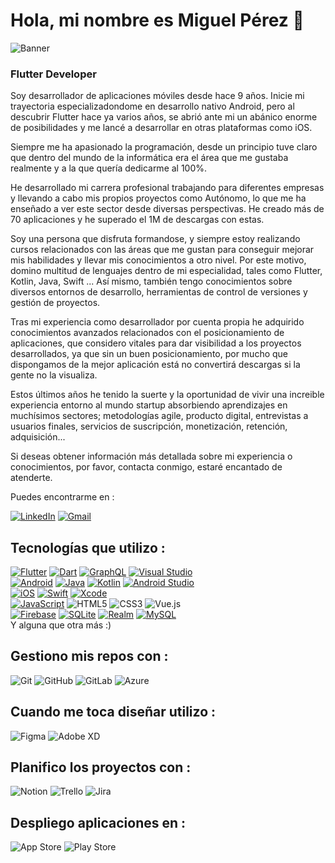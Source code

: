 # Hola, mi nombre es Miguel Pérez 👋

![Banner](https://pbs.twimg.com/media/FKNlhKZUcAEd7FY?format=jpg&name=4096x4096)
### Flutter Developer


Soy desarrollador de aplicaciones móviles desde hace 9 años. Inicie mi trayectoria especializadondome en desarrollo nativo Android, pero al descubrir Flutter hace ya varios años, se abrió ante mi un abánico enorme de posibilidades y me lancé a desarrollar en otras plataformas como iOS.

Siempre me ha apasionado la programación, desde un principio tuve claro que dentro del mundo de la informática era el área que me gustaba realmente y a la que quería dedicarme al 100%.

He desarrollado mi carrera profesional trabajando para diferentes empresas y llevando a cabo mis propios proyectos como Autónomo, lo que me ha enseñado a ver este sector desde diversas perspectivas. He creado más de 70 aplicaciones y he superado el 1M de descargas con estas.

Soy una persona que disfruta formandose, y siempre estoy realizando cursos relacionados con las áreas que me gustan para conseguir mejorar mis habilidades y llevar mis conocimientos a otro nivel. Por este motivo, domino multitud de lenguajes dentro de mi especialidad, tales como Flutter, Kotlin, Java, Swift ... Así mismo, también tengo conocimientos sobre diversos entornos de desarrollo, herramientas de control de versiones y gestión de proyectos.

Tras mi experiencia como desarrollador por cuenta propia he adquirido conocimientos avanzados relacionados con el posicionamiento de aplicaciones, que considero vitales para dar visibilidad a los proyectos desarrollados, ya que sin un buen posicionamiento, por mucho que dispongamos de la mejor aplicación está no convertirá descargas si la gente no la visualiza.

Estos últimos años he tenido la suerte y la oportunidad de vivir una increible experiencia entorno al mundo startup absorbiendo aprendizajes en muchísimos sectores; metodologías agile, producto digital, entrevistas a usuarios finales, servicios de suscripción, monetización, retención, adquisición... 

Si deseas obtener información más detallada sobre mi experiencia o conocimientos, por favor, contacta conmigo, estaré encantado de atenderte.

Puedes encontrarme en : 

[![LinkedIn](https://img.shields.io/badge/linkedin-%230077B5.svg?style=for-the-badge&logo=linkedin&logoColor=white)](https://www.linkedin.com/in/miguel-p%C3%A9rez-riesgo/)
[![Gmail](https://img.shields.io/badge/Gmail-D14836?style=for-the-badge&logo=gmail&logoColor=white)](mailto:mpdevelopment39@gmail.com)

## Tecnologías que utilizo :
[![Flutter](https://img.shields.io/badge/Flutter-%2302569B.svg?style=for-the-badge&logo=Flutter&logoColor=white)]()
[![Dart](https://img.shields.io/badge/dart-%230175C2.svg?style=for-the-badge&logo=dart&logoColor=white)]()
[![GraphQL](https://img.shields.io/badge/-GraphQL-E10098?style=for-the-badge&logo=graphql&logoColor=white)]()
[![Visual Studio](https://img.shields.io/badge/Visual%20Studio-5C2D91.svg?style=for-the-badge&logo=visual-studio&logoColor=white)]()
</br>
[![Android](https://img.shields.io/badge/Android-3DDC84?style=for-the-badge&logo=android&logoColor=white)]()
[![Java](https://img.shields.io/badge/java-%23ED8B00.svg?style=for-the-badge&logo=java&logoColor=white)]()
[![Kotlin](https://img.shields.io/badge/kotlin-%237F52FF.svg?style=for-the-badge&logo=kotlin&logoColor=white)]()
[![Android Studio](https://img.shields.io/badge/Android%20Studio-3DDC84.svg?style=for-the-badge&logo=android-studio&logoColor=white)]()
</br>
[![iOS](https://img.shields.io/badge/iOS-000000?style=for-the-badge&logo=ios&logoColor=white)]()
[![Swift](https://img.shields.io/badge/swift-F54A2A?style=for-the-badge&logo=swift&logoColor=white)]()
[![Xcode](https://img.shields.io/badge/Xcode-007ACC?style=for-the-badge&logo=Xcode&logoColor=white)]()
</br>
[![JavaScript](https://img.shields.io/badge/javascript-%23323330.svg?style=for-the-badge&logo=javascript&logoColor=%23F7DF1E)]()
![HTML5](https://img.shields.io/badge/html5-%23E34F26.svg?style=for-the-badge&logo=html5&logoColor=white)
![CSS3](https://img.shields.io/badge/css3-%231572B6.svg?style=for-the-badge&logo=css3&logoColor=white)
![Vue.js](https://img.shields.io/badge/vuejs-%2335495e.svg?style=for-the-badge&logo=vuedotjs&logoColor=%234FC08D)
</br>
[![Firebase](https://img.shields.io/badge/Firebase-039BE5?style=for-the-badge&logo=Firebase&logoColor=white)]()
[![SQLite](https://img.shields.io/badge/sqlite-%2307405e.svg?style=for-the-badge&logo=sqlite&logoColor=white)]()
[![Realm](https://img.shields.io/badge/Realm-39477F?style=for-the-badge&logo=realm&logoColor=white)]()
[![MySQL](https://img.shields.io/badge/mysql-%2300f.svg?style=for-the-badge&logo=mysql&logoColor=white)]()
</br>
Y alguna que otra más :)

## Gestiono mis repos con :

![Git](https://img.shields.io/badge/git-%23F05033.svg?style=for-the-badge&logo=git&logoColor=white)
![GitHub](https://img.shields.io/badge/github-%23121011.svg?style=for-the-badge&logo=github&logoColor=white)
![GitLab](https://img.shields.io/badge/gitlab-%23181717.svg?style=for-the-badge&logo=gitlab&logoColor=white)
![Azure](https://img.shields.io/badge/azure-%230072C6.svg?style=for-the-badge&logo=microsoftazure&logoColor=white)

## Cuando me toca diseñar utilizo :

![Figma](https://img.shields.io/badge/figma-%23F24E1E.svg?style=for-the-badge&logo=figma&logoColor=white)
![Adobe XD](https://img.shields.io/badge/Adobe%20XD-470137?style=for-the-badge&logo=Adobe%20XD&logoColor=#FF61F6)

## Planifico los proyectos con :

![Notion](https://img.shields.io/badge/Notion-%23000000.svg?style=for-the-badge&logo=notion&logoColor=white)
![Trello](https://img.shields.io/badge/Trello-%23026AA7.svg?style=for-the-badge&logo=Trello&logoColor=white)
![Jira](https://img.shields.io/badge/jira-%230A0FFF.svg?style=for-the-badge&logo=jira&logoColor=white)


## Despliego aplicaciones en :

![App Store](https://img.shields.io/badge/App_Store-0D96F6?style=for-the-badge&logo=app-store&logoColor=white)
![Play Store](https://img.shields.io/badge/Google_Play-414141?style=for-the-badge&logo=google-play&logoColor=white)
